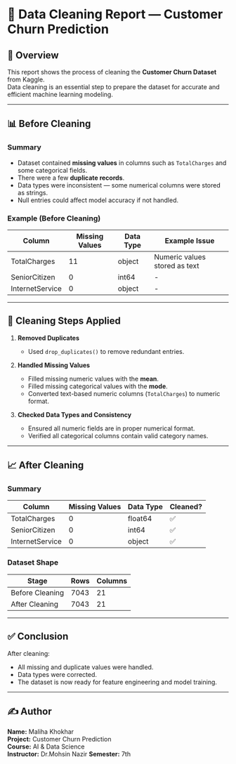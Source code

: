 # 🧹 Data Cleaning Report — Customer Churn Prediction

## 📘 Overview
This report shows the process of cleaning the **Customer Churn Dataset** from Kaggle.  
Data cleaning is an essential step to prepare the dataset for accurate and efficient machine learning modeling.

---

## 📊 Before Cleaning

### Summary
- Dataset contained **missing values** in columns such as `TotalCharges` and some categorical fields.  
- There were a few **duplicate records**.  
- Data types were inconsistent — some numerical columns were stored as strings.  
- Null entries could affect model accuracy if not handled.

### Example (Before Cleaning)
| Column | Missing Values | Data Type | Example Issue |
|---------|----------------|------------|----------------|
| TotalCharges | 11 | object | Numeric values stored as text |
| SeniorCitizen | 0 | int64 | - |
| InternetService | 0 | object | - |

---

## 🧹 Cleaning Steps Applied

1. **Removed Duplicates**  
   - Used `drop_duplicates()` to remove redundant entries.

2. **Handled Missing Values**  
   - Filled missing numeric values with the **mean**.  
   - Filled missing categorical values with the **mode**.  
   - Converted text-based numeric columns (`TotalCharges`) to numeric format.

3. **Checked Data Types and Consistency**  
   - Ensured all numeric fields are in proper numerical format.  
   - Verified all categorical columns contain valid category names.

---

## 📈 After Cleaning

### Summary
| Column | Missing Values | Data Type | Cleaned? |
|---------|----------------|------------|-----------|
| TotalCharges | 0 | float64 | ✅ |
| SeniorCitizen | 0 | int64 | ✅ |
| InternetService | 0 | object | ✅ |

### Dataset Shape
| Stage | Rows | Columns |
|--------|-------|----------|
| Before Cleaning | 7043 | 21 |
| After Cleaning | 7043 | 21 |

---

## ✅ Conclusion
After cleaning:
- All missing and duplicate values were handled.
- Data types were corrected.
- The dataset is now ready for feature engineering and model training.

---

## ✍️ Author
**Name:** Maliha Khokhar  
**Project:** Customer Churn Prediction  
**Course:** AI & Data Science  
**Instructor:** Dr.Mohsin Nazir
**Semester:** 7th
